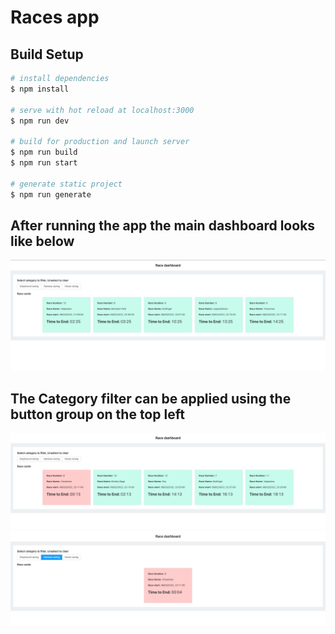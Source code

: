 # Races app

## Build Setup

```bash
# install dependencies
$ npm install

# serve with hot reload at localhost:3000
$ npm run dev

# build for production and launch server
$ npm run build
$ npm run start

# generate static project
$ npm run generate
```

## After running the app the main dashboard looks like below

![Alt text](static/dashboard.PNG 'Dashboard')

## The Category filter can be applied using the button group on the top left

![Alt text](static/category-filter-1.PNG 'Category Filter')
![Alt text](static/category-filter-2.PNG 'Category Filter')
